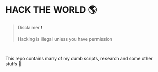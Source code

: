 # HACK THE WORLD 🌎

> Disclaimer ❗
>
> Hacking is illegal unless you have permission 

<br>

This repo contains many of my dumb scripts, research and some other stuffs 📂

<br>